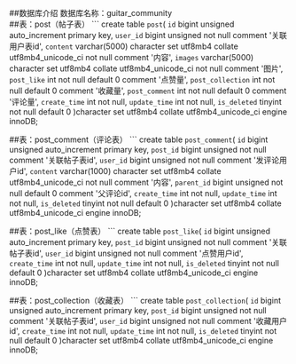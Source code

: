 ##数据库介绍
数据库名称：guitar_community   
##表：post（帖子表） 
	```
	create table `post`(
		`id` bigint unsigned auto_increment primary key,
		`user_id` bigint unsigned not null comment '关联用户表id',
		`content` varchar(5000) character set utf8mb4 collate utf8mb4_unicode_ci not null comment '内容',
		`images` varchar(5000) character set utf8mb4 collate utf8mb4_unicode_ci not null comment '图片',
		`post_like` int not null default 0 comment '点赞量',
		`post_collection` int not null default 0 comment '收藏量',
		`post_comment` int not null default 0 comment '评论量',
		`create_time` int not null,
		`update_time` int not null,
		`is_deleted` tinyint not null default 0
	)character set utf8mb4 collate utf8mb4_unicode_ci engine innoDB;

##表：post_comment（评论表） 
	```
	create table `post_comment`(
		`id` bigint unsigned auto_increment primary key,
		`post_id` bigint unsigned not null comment '关联帖子表id',
		`user_id` bigint unsigned not null comment '发评论用户id',
		`content` varchar(1000) character set utf8mb4 collate utf8mb4_unicode_ci not null comment '内容',
		`parent_id` bigint unsigned not null default 0 comment '父评论id',
		`create_time` int not null,
		`update_time` int not null,
		`is_deleted` tinyint not null default 0
	)character set utf8mb4 collate utf8mb4_unicode_ci engine innoDB;


##表：post_like（点赞表） 
	```
	create table `post_like`(
		`id` bigint unsigned auto_increment primary key,
		`post_id` bigint unsigned not null comment '关联帖子表id',
		`user_id` bigint unsigned not null comment '点赞用户id',
		`create_time` int not null,
		`update_time` int not null,
		`is_deleted` tinyint not null default 0
	)character set utf8mb4 collate utf8mb4_unicode_ci engine innoDB;

##表：post_collection（收藏表） 
	```
	create table `post_collection`(
		`id` bigint unsigned auto_increment primary key,
		`post_id` bigint unsigned not null comment '关联帖子表id',
		`user_id` bigint unsigned not null comment '收藏用户id',
		`create_time` int not null,
		`update_time` int not null,
		`is_deleted` tinyint not null default 0
	)character set utf8mb4 collate utf8mb4_unicode_ci engine innoDB;